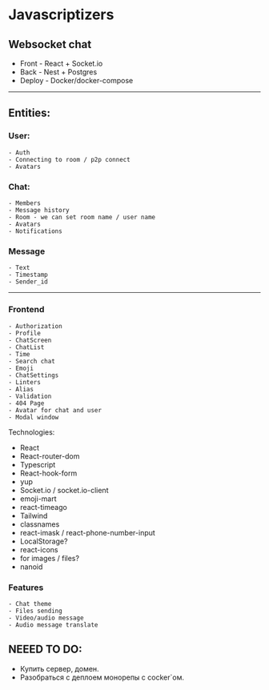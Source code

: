 # Javascriptizers

## Websocket chat

-   Front - React + Socket.io
-   Back - Nest + Postgres
-   Deploy - Docker/docker-compose

---

## Entities:

### User:

    - Auth
    - Connecting to room / p2p connect
    - Avatars

### Chat:

    - Members
    - Message history
    - Room - we can set room name / user name
    - Avatars
    - Notifications

### Message

    - Text
    - Timestamp
    - Sender_id

---

### Frontend

    - Authorization
    - Profile
    - ChatScreen
    - ChatList
    - Time
    - Search chat
    - Emoji
    - ChatSettings
    - Linters
    - Alias
    - Validation
    - 404 Page
    - Avatar for chat and user
    - Modal window

Technologies:

-   React
-   React-router-dom
-   Typescript
-   React-hook-form
-   yup
-   Socket.io / socket.io-client
-   emoji-mart
-   react-timeago
-   Tailwind
-   classnames
-   react-imask / react-phone-number-input
-   LocalStorage?
-   react-icons
-   for images / files?
-   nanoid

### Features

    - Chat theme
    - Files sending
    - Video/audio message
    - Audio message translate

## NEEED TO DO:

-   Купить сервер, домен.
-   Разобраться с деплоем монорепы с cocker`ом.
